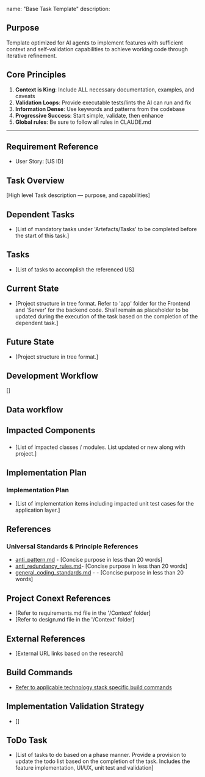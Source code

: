 name: "Base Task Template"
description: 

## Purpose
Template optimized for AI agents to implement features with sufficient context and self-validation capabilities to achieve working code through iterative refinement.

## Core Principles
1. **Context is King**: Include ALL necessary documentation, examples, and caveats
2. **Validation Loops**: Provide executable tests/lints the AI can run and fix
3. **Information Dense**: Use keywords and patterns from the codebase
4. **Progressive Success**: Start simple, validate, then enhance
5. **Global rules**: Be sure to follow all rules in CLAUDE.md

---

## Requirement Reference
- User Story: [US ID]

## Task Overview
[High level Task description — purpose, and capabilities]

## Dependent Tasks
- [List of mandatory tasks under 'Artefacts/Tasks' to be completed before the start of this task.]

## Tasks
- [List of tasks to accomplish the referenced US]

## Current State
- [Project structure in tree format. Refer to 'app' folder for the Frontend and 'Server' for the backend code. Shall remain as placeholder to be updated during the execution of the task based on the completion of the dependent task.]

## Future State
- [Project structure in tree format.]

## Development Workflow
[]

## Data workflow

## Impacted Components
### <Tech Stack Layer> 
- [List of impacted classes / modules. List updated or new along with project.]

## Implementation Plan
### <Tech Stack Layer> Implementation Plan
- [List of implementation items including impacted unit test cases for the application layer.]


## References

### Universal Standards & Principle References
- [anti_pattern.md](../References/Gotchas/anti_patterns.md) - [Concise purpose in less than 20 words]
- [anti_redundancy_rules.md](../References/Gotchas/anti_redundancy_rules.md)- [Concise purpose in less than 20 words]
- [general_coding_standards.md](../References/Gotchas/general_coding_standards.md) - - [Concise purpose in less than 20 words]

## Project Conext References
- [Refer to requirements.md file in the '/Context' folder]
- [Refer to design.md file in the '/Context' folder]

## External References
- [External URL links based on the research]

## Build Commands
- [Refer to applicable technology stack specific build commands](../References/Build/)

## Implementation Validation Strategy
- []

## ToDo Task
- [List of tasks to do based on a phase manner. Provide a provision to update the todo list based on the completion of the task. Includes the feature implementation, UI/UX, unit test and validation]